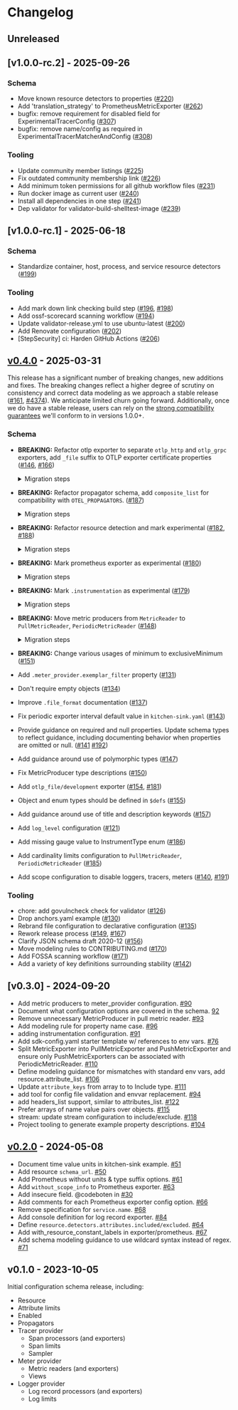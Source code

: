 # Changelog

## Unreleased

## [v1.0.0-rc.2] - 2025-09-26

### Schema

* Move known resource detectors to properties 
  ([#220](https://github.com/open-telemetry/opentelemetry-configuration/pull/220))
* Add 'translation_strategy' to PrometheusMetricExporter 
  ([#262](https://github.com/open-telemetry/opentelemetry-configuration/pull/262))
* bugfix: remove requirement for disabled field for ExperimentalTracerConfig
  ([#307](https://github.com/open-telemetry/opentelemetry-configuration/pull/307))
* bugfix: remove name/config as required in ExperimentalTracerMatcherAndConfig 
  ([#308](https://github.com/open-telemetry/opentelemetry-configuration/pull/308))


### Tooling

* Update community member listings 
  ([#225](https://github.com/open-telemetry/opentelemetry-configuration/pull/225))
* Fix outdated community membership link 
  ([#226](https://github.com/open-telemetry/opentelemetry-configuration/pull/226))
* Add minimum token permissions for all github workflow files 
  ([#231](https://github.com/open-telemetry/opentelemetry-configuration/pull/231))
* Run docker image as current user 
  ([#240](https://github.com/open-telemetry/opentelemetry-configuration/pull/240))
* Install all dependencies in one step 
  ([#241](https://github.com/open-telemetry/opentelemetry-configuration/pull/241))
* Dep validator for validator-build-shelltest-image 
  ([#239](https://github.com/open-telemetry/opentelemetry-configuration/pull/239))

## [v1.0.0-rc.1] - 2025-06-18

### Schema

* Standardize container, host, process, and service resource detectors
  ([#199](https://github.com/open-telemetry/opentelemetry-configuration/pull/199))

### Tooling

* Add mark down link checking build step
  ([#196](https://github.com/open-telemetry/opentelemetry-configuration/pull/196),
  [#198](https://github.com/open-telemetry/opentelemetry-configuration/pull/198))
* Add ossf-scorecard scanning workflow
  ([#194](https://github.com/open-telemetry/opentelemetry-configuration/pull/194))
* Update validator-release.yml to use ubuntu-latest
  ([#200](https://github.com/open-telemetry/opentelemetry-configuration/pull/200))
* Add Renovate configuration
  ([#202](https://github.com/open-telemetry/opentelemetry-configuration/pull/202))
* [StepSecurity] ci: Harden GitHub Actions
  ([#206](https://github.com/open-telemetry/opentelemetry-configuration/pull/206))

## [v0.4.0] - 2025-03-31

This release has a significant number of breaking changes, new additions and
fixes. The breaking changes reflect a higher degree of scrutiny on consistency
and correct data modeling as we approach a stable
release ([#161](https://github.com/open-telemetry/opentelemetry-configuration/issues/161), [#4374](https://github.com/open-telemetry/opentelemetry-specification/issues/4374)).
We anticipate limited churn going forward. Additionally, once we do have a
stable release, users can rely on
the [strong compatibility guarantees](https://github.com/open-telemetry/opentelemetry-configuration?tab=readme-ov-file#stability-definition)
we'll conform to in versions 1.0.0+.

### Schema

* **BREAKING:** Refactor otlp exporter to separate `otlp_http` and `otlp_grpc`
  exporters, add `_file` suffix to OTLP exporter certificate properties
  ([#146](https://github.com/open-telemetry/opentelemetry-configuration/pull/146),
  [#166](https://github.com/open-telemetry/opentelemetry-configuration/pull/166))

  <details>
  
  <summary>Migration steps</summary>
  
  ```yaml
  # Before
  tracer_provider:
    processors:
      - batch:
          exporter:
            otlp: 
              protocol: http/protobuf
              endpoint: http://localhost:4318/v1/traces
              certificate: /app/cert.pem
  ---
  # After
  tracer_provider:
    processors:
      - batch:
          exporter:
            otlp_http: 
              endpoint: http://localhost:4318/v1/traces
              certificate_file: /app/cert.pem
  ```
  </details>

* **BREAKING:** Refactor propagator schema, add `composite_list` for
  compatibility with `OTEL_PROPAGATORS`.
  ([#187](https://github.com/open-telemetry/opentelemetry-configuration/pull/187))

  <details>

  <summary>Migration steps</summary>

  ```yaml
  # Before
  propagator:
    composite:
      - tracecontext
      - baggage
  ---
  # After
  propagator:
    composite:
      - tracecontext:
      - baggage:
    ```
  </details>

* **BREAKING:**  Refactor resource detection and mark experimental
  ([#182](https://github.com/open-telemetry/opentelemetry-configuration/pull/182),
  [#188](https://github.com/open-telemetry/opentelemetry-configuration/pull/188))

  <details>

  <summary>Migration steps</summary>
  
  ```yaml
  # Before
  resource:
    attributes: # ...omitted for brevity
    detectors:
      excluded:
        - process.command_args
  ---
  # After
  resource:
    attributes: # ...omitted for brevity
    detection/development:
      detectors:
        - container:
        - host:
        - os:
        - process:
      attributes:
        excluded:
          - process.command_args
  ```
  </details>

* **BREAKING:** Mark prometheus exporter as experimental
  ([#180](https://github.com/open-telemetry/opentelemetry-configuration/pull/180))

  <details>

  <summary>Migration steps</summary>
  
  ```yaml
  # Before
  meter_provider:
    readers:
      - pull:
          prometheus: # ...omitted for brevity
  ---
  # After
  meter_provider:
    readers:
      - pull:
          prometheus/development: # ...omitted for brevity
  ```
  </details>

* **BREAKING:**  Mark `.instrumentation` as experimental
  ([#179](https://github.com/open-telemetry/opentelemetry-configuration/pull/179))

  <details>

  <summary>Migration steps</summary>
  
  ```yaml
  # Before
  instrumentation: # ...omitted for brevity
  ---
  # After
  instrumentation/development: # ...omitted for brevity
  ```
  </details>

* **BREAKING:** Move metric producers from `MetricReader`
  to `PullMetricReader`, `PeriodicMetricReader`
  ([#148](https://github.com/open-telemetry/opentelemetry-configuration/pull/148))

  <details>

  <summary>Migration steps</summary>
  
  ```yaml
  # Before
  meter_provider:
    readers:
      - periodic: # ...omitted for brevity
        producers:
          - opencensus:
  ---
  # After
  meter_provider:
    readers:
      - periodic: # ...omitted for brevity
          producers:
            - opencensus:
  ```
  </details>

* **BREAKING:** Change various usages of minimum to exclusiveMinimum
  ([#151](https://github.com/open-telemetry/opentelemetry-configuration/pull/151))
* Add `.meter_provider.exemplar_filter` property
  ([#131](https://github.com/open-telemetry/opentelemetry-configuration/pull/131))
* Don't require empty objects
  ([#134](https://github.com/open-telemetry/opentelemetry-configuration/pull/134))
* Improve `.file_format` documentation
  ([#137](https://github.com/open-telemetry/opentelemetry-configuration/pull/137))
* Fix periodic exporter interval default value in `kitchen-sink.yaml`
  ([#143](https://github.com/open-telemetry/opentelemetry-configuration/pull/143))
* Provide guidance on required and null properties. Update schema types to
  reflect guidance, including documenting behavior when properties are omitted
  or null.
  ([#141](https://github.com/open-telemetry/opentelemetry-configuration/pull/141)
   [#192](https://github.com/open-telemetry/opentelemetry-configuration/pull/192))
* Add guidance around use of polymorphic types
  ([#147](https://github.com/open-telemetry/opentelemetry-configuration/pull/147))
* Fix MetricProducer type descriptions
  ([#150](https://github.com/open-telemetry/opentelemetry-configuration/pull/150))
* Add `otlp_file/development` exporter
  ([#154](https://github.com/open-telemetry/opentelemetry-configuration/pull/154),
  [#181](https://github.com/open-telemetry/opentelemetry-configuration/pull/181))
* Object and enum types should be defined in `$defs`
  ([#155](https://github.com/open-telemetry/opentelemetry-configuration/pull/155))
* Add guidance around use of title and description keywords
  ([#157](https://github.com/open-telemetry/opentelemetry-configuration/pull/157))
* Add `log_level` configuration
  ([#121](https://github.com/open-telemetry/opentelemetry-configuration/pull/121))
* Add missing gauge value to InstrumentType enum
  ([#186](https://github.com/open-telemetry/opentelemetry-configuration/pull/186))
* Add cardinality limits configuration to `PullMetricReader`, `PeriodicMetricReader`
  ([#185](https://github.com/open-telemetry/opentelemetry-configuration/pull/185))
* Add scope configuration to disable loggers, tracers, meters
  ([#140](https://github.com/open-telemetry/opentelemetry-configuration/pull/140),
  [#191](https://github.com/open-telemetry/opentelemetry-configuration/pull/191))

### Tooling

* chore: add govulncheck check for validator
  ([#126](https://github.com/open-telemetry/opentelemetry-configuration/pull/126))
* Drop anchors.yaml example
  ([#130](https://github.com/open-telemetry/opentelemetry-configuration/pull/130))
* Rebrand file configuration to declarative configuration
  ([#135](https://github.com/open-telemetry/opentelemetry-configuration/pull/135))
* Rework release process
  ([#149](https://github.com/open-telemetry/opentelemetry-configuration/pull/149),
  [#167](https://github.com/open-telemetry/opentelemetry-configuration/pull/167))
* Clarify JSON schema draft 2020-12
  ([#156](https://github.com/open-telemetry/opentelemetry-configuration/pull/156))
* Move modeling rules to CONTRIBUTING.md
  ([#170](https://github.com/open-telemetry/opentelemetry-configuration/pull/170))
* Add FOSSA scanning workflow
  ([#171](https://github.com/open-telemetry/opentelemetry-configuration/pull/171))
* Add a variety of key definitions surrounding stability
  ([#142](https://github.com/open-telemetry/opentelemetry-configuration/pull/142))

[v0.4.0]: https://github.com/open-telemetry/opentelemetry-configuration/releases/tag/v0.4.0

## [v0.3.0] - 2024-09-20

* Add metric producers to meter_provider configuration. [#90](https://github.com/open-telemetry/opentelemetry-configuration/pull/90)
* Document what configuration options are covered in the schema. [92](https://github.com/open-telemetry/opentelemetry-configuration/pull/92)
* Remove unnecessary MetricProducer in pull metric reader. [#93](https://github.com/open-telemetry/opentelemetry-configuration/pull/93)
* Add modeling rule for property name case. [#96](https://github.com/open-telemetry/opentelemetry-configuration/pull/96)
* adding instrumentation configuration. [#91](https://github.com/open-telemetry/opentelemetry-configuration/pull/91)
* Add sdk-config.yaml starter template w/ references to env vars. [#76](https://github.com/open-telemetry/opentelemetry-configuration/pull/76)
* Split MetricExporter into PullMetricExporter and PushMetricExporter and ensure only PushMetricExporters can be associated with PeriodicMetricReader. [#110](https://github.com/open-telemetry/opentelemetry-configuration/pull/110)
* Define modeling guidance for mismatches with standard env vars, add resource.attribute_list. [#106](https://github.com/open-telemetry/opentelemetry-configuration/pull/106)
* Update `attribute_keys` from array to to Include type. [#111](https://github.com/open-telemetry/opentelemetry-configuration/pull/111)
* add tool for config file validation and envvar replacement. [#94](https://github.com/open-telemetry/opentelemetry-configuration/pull/94)
* add headers_list support, similar to attributes_list. [#122](https://github.com/open-telemetry/opentelemetry-configuration/pull/122)
* Prefer arrays of name value pairs over objects. [#115](https://github.com/open-telemetry/opentelemetry-configuration/pull/115)
* stream: update stream configuration to include/exclude. [#118](https://github.com/open-telemetry/opentelemetry-configuration/pull/118)
* Project tooling to generate example property descriptions. [#104](https://github.com/open-telemetry/opentelemetry-configuration/pull/104)

## [v0.2.0] - 2024-05-08

* Document time value units in kitchen-sink example. [#51](https://github.com/open-telemetry/opentelemetry-configuration/pull/51)
* Add resource `schema_url`. [#50](https://github.com/open-telemetry/opentelemetry-configuration/pull/50)
* Add Prometheus without units & type suffix options. [#61](https://github.com/open-telemetry/opentelemetry-configuration/pull/61)
* Add `without_scope_info` to Prometheus exporter. [#63](https://github.com/open-telemetry/opentelemetry-configuration/pull/63)
* Add insecure field. @codeboten in [#30](https://github.com/open-telemetry/opentelemetry-configuration/pull/30)
* Add comments for each Prometheus exporter config option. [#66](https://github.com/open-telemetry/opentelemetry-configuration/pull/66)
* Remove specification for `service.name`. [#68](https://github.com/open-telemetry/opentelemetry-configuration/pull/68)
* Add console definition for log record exporter. [#84](https://github.com/open-telemetry/opentelemetry-configuration/pull/84)
* Define `resource.detectors.attributes.included/excluded`. [#64](https://github.com/open-telemetry/opentelemetry-configuration/pull/64)
* Add with_resource_constant_labels in exporter/prometheus. [#67](https://github.com/open-telemetry/opentelemetry-configuration/pull/67)
* Add schema modeling guidance to use wildcard syntax instead of regex. [#71](https://github.com/open-telemetry/opentelemetry-configuration/pull/71)

[v0.2.0]: https://github.com/open-telemetry/opentelemetry-configuration/releases/tag/v0.2.0

## v0.1.0 - 2023-10-05

Initial configuration schema release, including:

* Resource
* Attribute limits
* Enabled
* Propagators
* Tracer provider
  * Span processors (and exporters)
  * Span limits
  * Sampler
* Meter provider
  * Metric readers (and exporters)
  * Views
* Logger provider
  * Log record processors (and exporters)
  * Log limits
